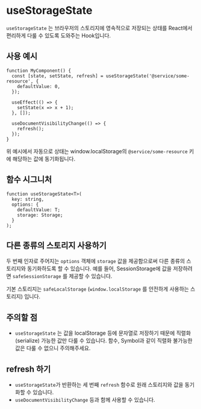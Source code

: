 # useStorageState

`useStorageState` 는 브라우저의 스토리지에 영속적으로 저장되는 상태를 React에서 편리하게 다룰 수 있도록 도와주는 Hook입니다.

## 사용 예시

```tsx
function MyComponent() {
  const [state, setState, refresh] = useStorageState('@service/some-resource', {
    defaultValue: 0,
  });

  useEffect(() => {
    setState(x => x + 1);
  }, []);

  useDocumentVisibilityChange(() => {
    refresh();
  });
}
```

위 예시에서 자동으로 상태는 window.localStorage의 `@service/some-resource` 키에 해당하는 값에 동기화됩니다.

## 함수 시그니처

```tsx
function useStorageState<T>(
  key: string,
  options: {
    defaultValue: T;
    storage: Storage;
  }
);
```

## 다른 종류의 스토리지 사용하기

두 번째 인자로 주어지는 `options` 객체에 `storage` 값을 제공함으로써 다른 종류의 스토리지와 동기화하도록 할 수 있습니다. 예를 들어, SessionStorage에 값을 저장하려면 `safeSessionStorage` 를 제공할 수 있습니다.

기본 스토리지는 `safeLocalStorage` (`window.localStorage` 를 안전하게 사용하는 스토리지) 입니다.

## 주의할 점

- `useStorageState` 는 값을 localStorage 등에 문자열로 저장하기 때문에 직렬화(serialize) 가능한 값만 다룰 수 있습니다. 함수, Symbol과 같이 직렬화 불가능한 값은 다룰 수 없으니 주의해주세요.

## refresh 하기

- `useStorageState`가 반환하는 세 번째 `refresh` 함수로 원래 스토리지와 값을 동기화할 수 있습니다.
- `useDocumentVisibilityChange` 등과 함께 사용할 수 있습니다.
